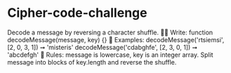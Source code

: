 # Cipher-code-challenge
Decode a message by reversing a character shuffle. ✍🏽 Write: function decodeMessage(message, key) {} 🧪 Examples: decodeMessage('rtsiemsi', [2, 0, 3, 1]) ➞ 'misteris' decodeMessage('cdabghfe', [2, 3, 0, 1]) ➞ 'abcdefgh' 📌 Rules: message is lowercase, key is an integer array. Split message into blocks of key.length and reverse the shuffle. 
